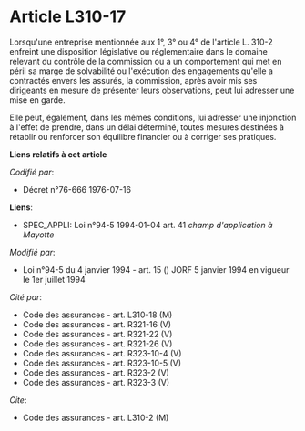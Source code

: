 # Article L310-17

Lorsqu'une entreprise mentionnée aux 1°, 3° ou 4° de l'article L. 310-2 enfreint une disposition législative ou réglementaire
dans le domaine relevant du contrôle de la commission ou a un comportement qui met en péril sa marge de solvabilité ou
l'exécution des engagements qu'elle a contractés envers les assurés, la commission, après avoir mis ses dirigeants en mesure
de présenter leurs observations, peut lui adresser une mise en garde.

Elle peut, également, dans les mêmes conditions, lui adresser une injonction à l'effet de prendre, dans un délai déterminé,
toutes mesures destinées à rétablir ou renforcer son équilibre financier ou à corriger ses pratiques.

**Liens relatifs à cet article**

_Codifié par_:

  - Décret n°76-666 1976-07-16

**Liens**:

  - SPEC_APPLI: Loi n°94-5 1994-01-04 art. 41 *champ d'application à Mayotte*

_Modifié par_:

  - Loi n°94-5 du 4 janvier 1994 - art. 15 () JORF 5 janvier 1994 en vigueur le 1er juillet 1994

_Cité par_:

  - Code des assurances - art. L310-18 (M)
  - Code des assurances - art. R321-16 (V)
  - Code des assurances - art. R321-22 (V)
  - Code des assurances - art. R321-26 (V)
  - Code des assurances - art. R323-10-4 (V)
  - Code des assurances - art. R323-10-5 (V)
  - Code des assurances - art. R323-2 (V)
  - Code des assurances - art. R323-3 (V)

_Cite_:

  - Code des assurances - art. L310-2 (M)
